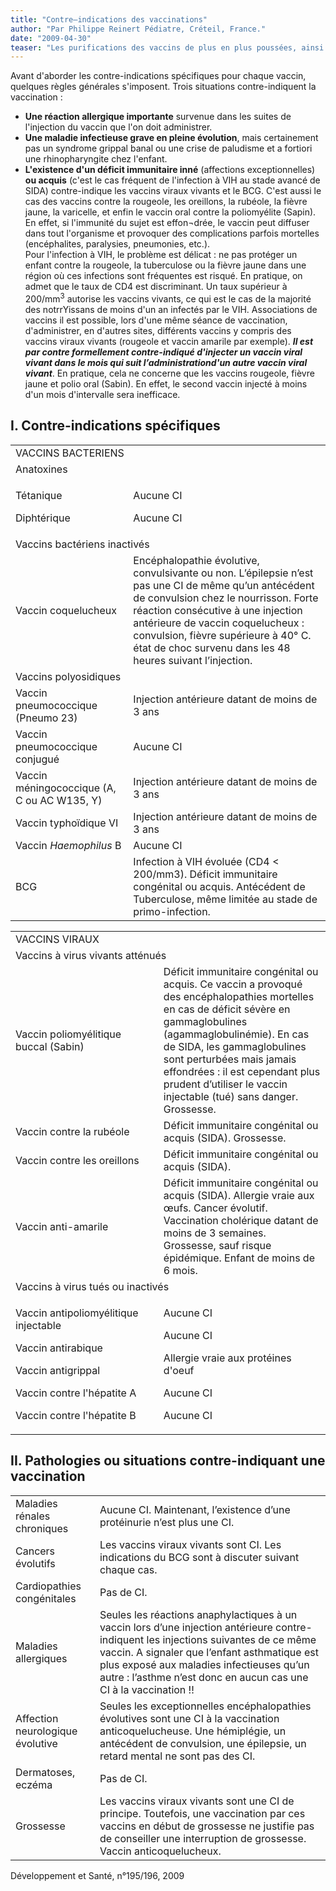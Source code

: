 ```yaml
---
title: "Contre–indications des vaccinations"
author: "Par Philippe Reinert Pédiatre, Créteil, France."
date: "2009-04-30"
teaser: "Les purifications des vaccins de plus en plus poussées, ainsi que leur plus faible concentration ont considérablement diminué les risques vaccinaux. Les contre-indications (CI) des vaccins sont donc maintenant bien codifiées et de plus en plus rares."
---
```


Avant d'aborder les contre-indications spécifiques pour chaque vaccin, quelques règles générales s'imposent. Trois situations contre-indiquent la vaccination :

*   **Une réaction allergique importante** survenue dans les suites de l'injection du vaccin que l'on doit administrer.
*   **Une maladie infectieuse grave en pleine évolution**, mais certainement pas un syndrome grippal banal ou une crise de paludisme et a fortiori une rhinopharyngite chez l'enfant.
*   **L'existence d'un déficit immunitaire inné** (affections exceptionnelles) **ou acquis** (c'est le cas fréquent de l'infection à VIH au stade avancé de SIDA) contre-indique les vaccins viraux vivants et le BCG. C'est aussi le cas des vaccins contre la rougeole, les oreillons, la rubéole, la fièvre jaune, la varicelle, et enfin le vaccin oral contre la poliomyélite (Sapin). En effet, si l'immunité du sujet est effon¬drée, le vaccin peut diffuser dans tout l'organisme et provoquer des complications parfois mortelles (encéphalites, paralysies, pneumonies, etc.).  
    Pour l'infection à VIH, le problème est délicat : ne pas protéger un enfant contre la rougeole, la tuberculose ou la fièvre jaune dans une région où ces infections sont fréquentes est risqué. En pratique, on admet que le taux de CD4 est discriminant. Un taux supérieur à 200/mm<sup>3</sup> autorise les vaccins vivants, ce qui est le cas de la majorité des notrrYissans de moins d'un an infectés par le VIH. Associations de vaccins il est possible, lors d'une même séance de vaccination, d'administrer, en d'autres sites, différents vaccins y compris des vaccins viraux vivants (rougeole et vaccin amarile par exemple). **_Il est par contre formellement contre-indiqué d'injecter un vaccin viral vivant dans le mois qui suit l’administrationd'un autre vaccin viral vivant_**. En pratique, cela ne concerne que les vaccins rougeole, fièvre jaune et polio oral (Sabin). En effet, le second vaccin injecté à moins d'un mois d'intervalle sera inefficace.

## I. Contre-indications spécifiques

<table>

<tbody>

<tr>

<td class="rtecenter" colspan="2" style="width: 536px;">VACCINS BACTERIENS</td>

</tr>

<tr>

<td class="rtecenter" colspan="2" style="width: 208px;">Anatoxines</td>

</tr>

<tr>

<td style="width: 173px;">

Tétanique

Diphtérique

</td>

<td style="width: 325px;">

Aucune CI

Aucune CI

</td>

</tr>

<tr>

<td class="rtecenter" colspan="2" style="width: 208px;">Vaccins bactériens inactivés</td>

</tr>

<tr>

<td style="width: 173px;">

Vaccin coquelucheux

</td>

<td style="width: 325px;">Encéphalopathie évolutive, convulsivante ou non. L’épilepsie n’est pas une CI de même qu’un antécédent de convulsion chez le nourrisson.  
Forte réaction consécutive à une injection antérieure de vaccin coquelucheux : convulsion, fièvre supérieure à 40° C. état de choc survenu dans les 48 heures suivant l’injection.</td>

</tr>

<tr>

<td class="rtecenter" colspan="2" style="width: 208px;">Vaccins polyosidiques</td>

</tr>

<tr>

<td class="rteright" style="width: 173px;">Vaccin pneumococcique  
(Pneumo 23)</td>

<td style="width: 325px;">Injection antérieure datant de moins de 3 ans</td>

</tr>

<tr>

<td class="rteright" style="width: 173px;">Vaccin pneumococcique  
conjugué</td>

<td style="width: 325px;">Aucune CI</td>

</tr>

<tr>

<td class="rteright" style="width: 173px;">Vaccin méningococcique  
(A, C ou AC W135, Y)</td>

<td style="width: 325px;">Injection antérieure datant de moins de 3 ans</td>

</tr>

<tr>

<td class="rteright" style="width: 173px;">Vaccin typhoïdique VI</td>

<td style="width: 325px;">Injection antérieure datant de moins de 3 ans</td>

</tr>

<tr>

<td class="rteright" style="width: 173px;">Vaccin <em>Haemophilus</em> B</td>

<td style="width: 325px;">Aucune CI</td>

</tr>

<tr>

<td class="rteright" style="width: 173px;">BCG</td>

<td style="width: 325px;">Infection à VIH évoluée (CD4 < 200/mm3).  
Déficit immunitaire congénital ou acquis.  
Antécédent de Tuberculose, même limitée au stade de primo-infection.</td>

</tr>

</tbody>

</table>
<table>

<tbody>

<tr>

<td class="rtecenter" colspan="2" style="width: 514px;">VACCINS VIRAUX</td>

</tr>

<tr>

<td class="rtecenter" colspan="2" style="width: 514px;">Vaccins à virus vivants atténués</td>

</tr>

<tr>

<td class="rteright" style="width: 224px;">Vaccin poliomyélitique  
buccal (Sabin)</td>

<td style="width: 252px;">Déficit immunitaire congénital ou acquis.  
Ce vaccin a provoqué des encéphalopathies mortelles en cas de déficit sévère en gammaglobulines (agammaglobulinémie). En cas de SIDA, les gammaglobulines sont perturbées mais jamais effondrées : il est cependant plus prudent d’utiliser le vaccin injectable (tué) sans danger.  
Grossesse.</td>

</tr>

<tr>

<td class="rteright" style="width: 224px;">Vaccin contre  
la rubéole</td>

<td style="width: 252px;">Déficit immunitaire congénital ou acquis (SIDA).  
Grossesse.</td>

</tr>

<tr>

<td class="rteright" style="width: 224px;">Vaccin contre  
les oreillons</td>

<td style="width: 252px;">Déficit immunitaire congénital ou acquis (SIDA).</td>

</tr>

<tr>

<td class="rteright" style="width: 224px;">Vaccin anti-amarile</td>

<td style="width: 252px;">Déficit immunitaire congénital ou acquis (SIDA).  
Allergie vraie aux œufs.  
Cancer évolutif.  
Vaccination cholérique datant de moins de 3 semaines.  
Grossesse, sauf risque épidémique.  
Enfant de moins de 6 mois.</td>

</tr>

<tr>

<td class="rtecenter" colspan="2" style="width: 514px;">Vaccins à virus tués ou inactivés</td>

</tr>

<tr>

<td style="width: 224px;">

Vaccin antipoliomyélitique injectable

Vaccin antirabique

Vaccin antigrippal

Vaccin contre l'hépatite A

Vaccin contre l'hépatite B

</td>

<td style="width: 252px;">

Aucune CI

Aucune CI

Allergie vraie aux protéines d'oeuf

Aucune CI

Aucune CI

</td>

</tr>

</tbody>

</table>

## II. Pathologies ou situations contre-indiquant une vaccination

<table>

<tbody>

<tr>

<td>Maladies rénales chroniques</td>

<td>Aucune CI. Maintenant, l’existence d’une protéinurie n’est plus une CI.</td>

</tr>

<tr>

<td>Cancers évolutifs</td>

<td>Les vaccins viraux vivants sont CI.  
Les indications du BCG sont à discuter suivant chaque cas.</td>

</tr>

<tr>

<td>Cardiopathies congénitales</td>

<td>Pas de CI.</td>

</tr>

<tr>

<td>Maladies allergiques</td>

<td>Seules les réactions anaphylactiques à un vaccin lors d’une injection antérieure contre-indiquent les injections suivantes de ce même vaccin.  
A signaler que l’enfant asthmatique est plus exposé aux maladies infectieuses qu’un autre : l’asthme n’est donc en aucun cas une CI à la vaccination !!</td>

</tr>

<tr>

<td>Affection neurologique évolutive</td>

<td>Seules les exceptionnelles encéphalopathies évolutives sont une CI à la vaccination anticoquelucheuse.  
Une hémiplégie, un antécédent de convulsion, une épilepsie, un retard mental ne sont pas des CI.</td>

</tr>

<tr>

<td>Dermatoses, eczéma</td>

<td>Pas de CI.</td>

</tr>

<tr>

<td>Grossesse</td>

<td>Les vaccins viraux vivants sont une CI de principe. Toutefois, une vaccination par ces vaccins en début de grossesse ne justifie pas de conseiller une interruption de grossesse.  
Vaccin anticoquelucheux.</td>

</tr>

</tbody>

</table>

Développement et Santé, n°195/196, 2009